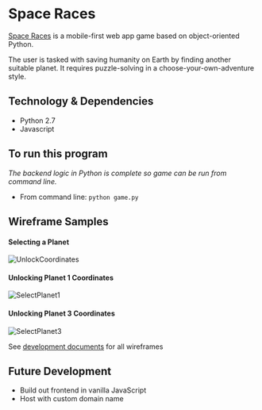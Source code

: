 # Space Races
[Space Races](http://www.space-races.com/) is a mobile-first web app game based on object-oriented Python.

The user is tasked with saving humanity on Earth by finding another suitable planet.  It requires puzzle-solving in a choose-your-own-adventure style.


## Technology & Dependencies
* Python 2.7
* Javascript


## To run this program
*The backend logic in Python is complete so game can be run from command line.*
* From command line: `python game.py`



## Wireframe Samples

#### Selecting a Planet
![UnlockCoordinates](https://res.cloudinary.com/dckkkjkuz/image/upload/v1509154912/space-races/SelectPuzzle.png)


#### Unlocking Planet 1 Coordinates
![SelectPlanet1](https://res.cloudinary.com/dckkkjkuz/image/upload/c_scale,w_400/v1509161143/space-races/UnlockPlanet1.png)


#### Unlocking Planet 3 Coordinates
![SelectPlanet3](https://res.cloudinary.com/dckkkjkuz/image/upload/v1509154921/space-races/UnlockPlanet3.png)


See [development documents][docs] for all wireframes

[docs]: docs/


## Future Development
* Build out frontend in vanilla JavaScript
* Host with custom domain name
